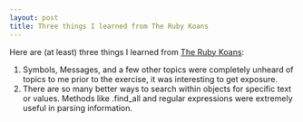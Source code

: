 ```yaml
---
layout: post
title: Three things I learned from The Ruby Koans
---
```


Here are (at least) three things I learned from [The Ruby Koans](http://rubykoans.com/):


1. Symbols, Messages, and a few other topics were completely unheard of topics to me prior to the exercise, it was interesting to get exposure.
2. There are so many better ways to search within objects for specific text or values.  Methods like .find_all and regular expressions were extremely useful in parsing information.
